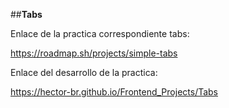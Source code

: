 ##**Tabs**

Enlace de la practica correspondiente tabs:

https://roadmap.sh/projects/simple-tabs

Enlace del desarrollo de la practica:

https://hector-br.github.io/Frontend_Projects/Tabs
